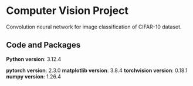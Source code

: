 # Computer Vision Project

Convolution neural network for image classification of CIFAR-10 dataset.

## Code and Packages

**Python version**: 3.12.4

**pytorch version**: 2.3.0
**matplotlib version**: 3.8.4
**torchvision version**: 0.18.1
**numpy version**: 1.26.4
